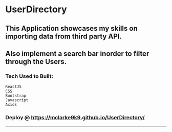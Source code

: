 # UserDirectory

## This Application showcases my skills on importing data from third party API.
## Also implement a search bar inorder to filter through the Users.

### Tech Used to Built:
    ReactJS
    CSS
    Bootstrap
    Javascript
    Axios
    
### Deploy @ https://mclarke9k9.github.io/UserDirectory/

---------------------------
